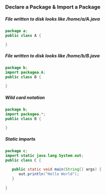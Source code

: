 ### Declare a Package & Import a Package

##### File written to disk looks like /home/a/A.java
```java
package a;
public class A {

}
```

##### File written to disk looks like /home/b/B.java
```java
package b;
import packagea.A;
public class B {

}
```

##### Wild card notation
```java
package b;
import packagea.*;
public class B {

}
```

##### Static imports
```java
package c;
import static java.lang.System.out;
public class C {

   public static void main(String[] args) {
      out.println("Hello World");
   } 
   
}
```
```
